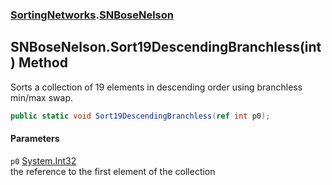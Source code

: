 ### [SortingNetworks](SortingNetworks.md 'SortingNetworks').[SNBoseNelson](SortingNetworks_SNBoseNelson.md 'SortingNetworks.SNBoseNelson')
## SNBoseNelson.Sort19DescendingBranchless(int) Method
Sorts a collection of 19 elements in descending order using branchless min/max swap.  
```csharp
public static void Sort19DescendingBranchless(ref int p0);
```
#### Parameters
<a name='SortingNetworks_SNBoseNelson_Sort19DescendingBranchless(int)_p0'></a>
`p0` [System.Int32](https://docs.microsoft.com/en-us/dotnet/api/System.Int32 'System.Int32')  
the reference to the first element of the collection
  
